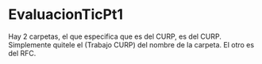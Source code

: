 # EvaluacionTicPt1
Hay 2 carpetas, el que especifica que es del CURP, es del CURP. Simplemente quitele el (Trabajo CURP) del nombre de la carpeta. El otro es del RFC.
